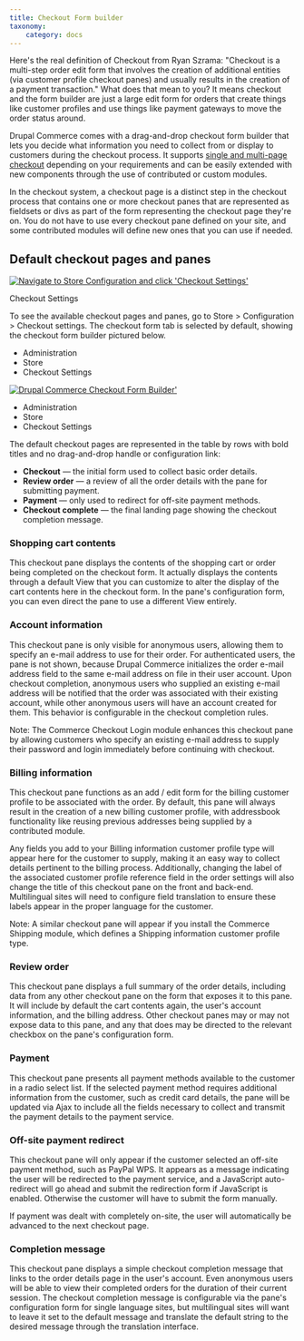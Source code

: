 ```yaml
---
title: Checkout Form builder
taxonomy:
    category: docs
---
```


<div class="docs-enhanced">
<p>Here's the real definition of Checkout from Ryan Szrama: "Checkout is a multi-step order edit form that involves the creation of additional entities (via customer profile checkout panes) and usually results in the creation of a payment transaction." What does that mean to you? It means checkout and the form builder are just a large edit form for orders that create things like customer profiles and use things like payment gateways to move the order status around.</p>
<p>Drupal Commerce comes with a drag-and-drop checkout form builder that lets you decide what information you need to collect from or display to customers during the checkout process. It supports <a href="/user-guide/checkout-single-vs-multiple-page">single and multi-page checkout</a> depending on your requirements and can be easily extended with new components through the use of contributed or custom modules.</p>
<p>In the checkout system, a checkout page is a distinct step in the checkout process that contains one or more checkout panes that are represented as fieldsets or divs as part of the form representing the checkout page they're on. You do not have to use every checkout pane defined on your site, and some contributed modules will define new ones that you can use if needed.</p>
<h2>Default checkout pages and panes</h2>
<div class="screenshot screenshot-caption">
    <div class="img">
        <a href="/sites/default/files/docs/Checkout-Form-1.png">
            <img src="/sites/default/files/docs/Checkout-Form-1.png" alt="Navigate to Store Configuration and click 'Checkout Settings'" />
        </a>
    </div>
    <div class="caption">
        <p class="caption-title">Checkout Settings</p>
        <p>To see the available checkout pages and panes, go to Store &gt; Configuration &gt; Checkout settings. The checkout form tab is selected by default, showing the checkout form builder pictured below.</p>
    </div>
    <ul class="screenshot_breadcrumbs">
        <li class="first">Administration</li>
        <li>Store</li>
        <li class="last">Checkout Settings</li>
    </ul>
</div>


<div class="screenshot">
    <a href="/sites/default/files/docs/Checkout-Form-2.png">
        <img src="/sites/default/files/docs/Checkout-Form-2.png" alt="Drupal Commerce Checkout Form Builder'" />
    </a>
    <ul class="screenshot_breadcrumbs">
        <li class="first">Administration</li>
        <li>Store</li>
        <li class="last">Checkout Settings</li>
    </ul>
</div>

<p>The default checkout pages are represented in the table by rows with bold titles and no drag-and-drop handle or configuration link:</p>

<ul>
    <li><strong>Checkout</strong> &mdash; the initial form used to collect basic order details.</li>
    <li><strong>Review order</strong> &mdash; a review of all the order details with the pane for submitting payment.</li>
    <li><strong>Payment </strong> &mdash; only used to redirect for off-site payment methods.</li>
    <li><strong>Checkout complete</strong> &mdash; the final landing page showing the checkout completion message.</li>
</ul>

<h3>Shopping cart contents</h3>
<p>This checkout pane displays the contents of the shopping cart or order being completed on the checkout form. It actually displays the contents through a default View that you can customize to alter the display of the cart contents here in the checkout form. In the pane's configuration form, you can even direct the pane to use a different View entirely.</p>
<h3>Account information</h3>
<p>This checkout pane is only visible for anonymous users, allowing them to specify an e-mail address to use for their order. For authenticated users, the pane is not shown, because Drupal Commerce initializes the order e-mail address field to the same e-mail address on file in their user account. Upon checkout completion, anonymous users who supplied an existing e-mail address will be notified that the order was associated with their existing account, while other anonymous users will have an account created for them. This behavior is configurable in the checkout completion rules.</p>
<p>Note: The Commerce Checkout Login module enhances this checkout pane by allowing customers who specify an existing e-mail address to supply their password and login immediately before continuing with checkout.</p>
<h3>Billing information</h3>
<p>This checkout pane functions as an add / edit form for the billing customer profile to be associated with the order. By default, this pane will always result in the creation of a new billing customer profile, with addressbook functionality like reusing previous addresses being supplied by a contributed module.</p>
<p>Any fields you add to your Billing information customer profile type will appear here for the customer to supply, making it an easy way to collect details pertinent to the billing process. Additionally, changing the label of the associated customer profile reference field in the order settings will also change the title of this checkout pane on the front and back-end. Multilingual sites will need to configure field translation to ensure these labels appear in the proper language for the customer.</p>
<p>Note: A similar checkout pane will appear if you install the Commerce Shipping module, which defines a Shipping information customer profile type.</p>
<h3>Review order</h3>
<p>This checkout pane displays a full summary of the order details, including data from any other checkout pane on the form that exposes it to this pane. It will include by default the cart contents again, the user's account information, and the billing address. Other checkout panes may or may not expose data to this pane, and any that does may be directed to the relevant checkbox on the pane's configuration form.</p>
<h3>Payment</h3>
<p>This checkout pane presents all payment methods available to the customer in a radio select list. If the selected payment method requires additional information from the customer, such as credit card details, the pane will be updated via Ajax to include all the fields necessary to collect and transmit the payment details to the payment service.</p>
<h3>Off-site payment redirect</h3>
<p>This checkout pane will only appear if the customer selected an off-site payment method, such as PayPal WPS. It appears as a message indicating the user will be redirected to the payment service, and a JavaScript auto-redirect will go ahead and submit the redirection form if JavaScript is enabled. Otherwise the customer will have to submit the form manually.</p>
<p>If payment was dealt with completely on-site, the user will automatically be advanced to the next checkout page.</p>
<h3>Completion message</h3>
<p>This checkout pane displays a simple checkout completion message that links to the order details page in the user's account. Even anonymous users will be able to view their completed orders for the duration of their current session. The checkout completion message is configurable via the pane's configuration form for single language sites, but multilingual sites will want to leave it set to the default message and translate the default string to the desired message through the translation interface.</p>
</div>